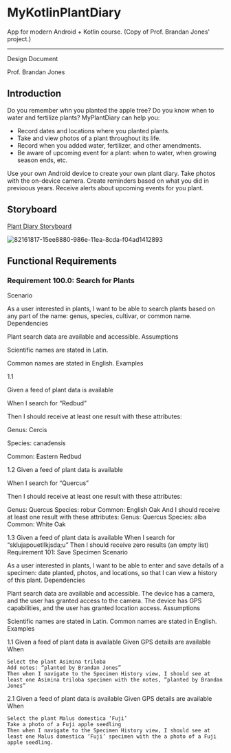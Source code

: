 # MyKotlinPlantDiary
App for modern Android + Kotlin course. (Copy of Prof. Brandan Jones' project.)

---

Design Document  

Prof. Brandan Jones  

## Introduction  

Do you remember whn you planted the apple tree? Do you know when to water and fertilize plants? MyPlantDiary can help you:  

- Record dates and locations where you planted plants.
- Take and view photos of a plant throughout its life.
- Record when you added water, fertilizer, and other amendments.
- Be aware of upcoming event for a plant: when to water, when growing season ends, etc.  

Use your own Android device to create your own plant diary. Take photos with the on-device camera. Create reminders based on what you did in previoous years. Receive alerts about upcoming events for you plant.  

## Storyboard
[Plant Diary Storyboard](https://projects.invisionapp.com/prototype/Plant-Diary-ck0bict0n005bqh01aaeu8tuu/play/c6560121)  

![82161817-15ee8880-986e-11ea-8cda-f04ad1412893](https://user-images.githubusercontent.com/10903407/199127534-2b2c5abb-a83c-48aa-afc0-29400f79873d.png)  

## Functional Requirements  

### Requirement 100.0: Search for Plants  

Scenario

As a user interested in plants, I want to be able to search plants based on any part of the name: genus, species, cultivar, or common name.
Dependencies

Plant search data are available and accessible.
Assumptions

Scientific names are stated in Latin.

Common names are stated in English.
Examples

1.1

Given a feed of plant data is available

When I search for “Redbud”

Then I should receive at least one result with these attributes:

Genus: Cercis

Species: canadensis

Common: Eastern Redbud

1.2
Given a feed of plant data is available

When I search for “Quercus”

Then I should receive at least one result with these attributes:

Genus: Quercus
Species: robur
Common: English Oak
And I should receive at least one result with these attributes:
Genus: Quercus
Species: alba
Common: White Oak

1.3
Given a feed of plant data is available
When I search for “sklujapouetllkjsda;u”
Then I should receive zero results (an empty list)
Requirement 101: Save Specimen
Scenario

As a user interested in plants, I want to be able to enter and save details of a specimen: date planted, photos, and locations, so that I can view a history of this plant.
Dependencies

Plant search data are available and accessible.
The device has a camera, and the user has granted access to the camera.
The device has GPS capabilities, and the user has granted location access.
Assumptions

Scientific names are stated in Latin.
Common names are stated in English.
Examples

1.1
Given a feed of plant data is available
Given GPS details are available
When

    Select the plant Asimina triloba
    Add notes: “planted by Brandan Jones”
    Then when I navigate to the Specimen History view, I should see at least one Asimina triloba specimen with the notes, “planted by Brandan Jones”

2.1
Given a feed of plant data is available
Given GPS details are available
When

    Select the plant Malus domestica ‘Fuji’
    Take a photo of a Fuji apple seedling
    Then when I navigate to the Specimen History view, I should see at least one Malus domestica ‘Fuji’ specimen with the a photo of a Fuji apple seedling.


